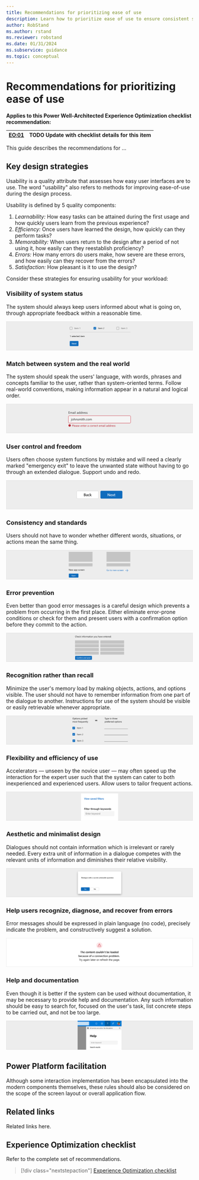 ```yaml
---
title: Recommendations for prioritizing ease of use
description: Learn how to prioritize ease of use to ensure consistent success with user experience optimization.
author: RobStand
ms.author: rstand
ms.reviewer: robstand
ms.date: 01/31/2024
ms.subservice: guidance
ms.topic: conceptual
---
```


# Recommendations for prioritizing ease of use

**Applies to this Power Well-Architected Experience Optimization checklist recommendation:**

|[EO:01](checklist.md)| **TODO** Update with checklist details for this item |
|---|---|

This guide describes the recommendations for ...

## Key design strategies

Usability is a quality attribute that assesses how easy user interfaces are to use. The word "usability" also refers to methods for improving ease-of-use during the design process.

Usability is defined by 5 quality components:
1. _Learnability:_ How easy tasks can be attained during the first usage and how quickly users learn from the previous experience?
1. _Efficiency:_ Once users have learned the design, how quickly can they perform tasks?
1. _Memorability:_ When users return to the design after a period of not using it, how easily can they reestablish proficiency?
1. _Errors:_ How many errors do users make, how severe are these errors, and how easily can they recover from the errors?
1. _Satisfaction:_ How pleasant is it to use the design?

Consider these strategies for ensuring usability for your workload:

### Visibility of system status
The system should always keep users informed about what is going on, through appropriate feedback within a reasonable time.

![Alt](../_images/h1.svg)

### Match between system and the real world
The system should speak the users' language, with words, phrases and concepts familiar to the user, rather than system-oriented terms. Follow real-world conventions, making information appear in a natural and logical order.

![Alt](../_images/h2.svg)

### User control and freedom
Users often choose system functions by mistake and will need a clearly marked "emergency exit" to leave the unwanted state without having to go through an extended dialogue. Support undo and redo.

![Alt](../_images/h3.svg)

### Consistency and standards
Users should not have to wonder whether different words, situations, or actions mean the same thing.

![Alt](../_images/h4.svg)

### Error prevention
Even better than good error messages is a careful design which prevents a problem from occurring in the first place. Either eliminate error-prone conditions or check for them and present users with a confirmation option before they commit to the action.

![Alt](../_images/h5.svg)

### Recognition rather than recall
Minimize the user's memory load by making objects, actions, and options visible. The user should not have to remember information from one part of the dialogue to another. Instructions for use of the system should be visible or easily retrievable whenever appropriate.

![Alt](../_images/h6.svg)

### Flexibility and efficiency of use
Accelerators — unseen by the novice user — may often speed up the interaction for the expert user such that the system can cater to both inexperienced and experienced users. Allow users to tailor frequent actions.

![Alt](../_images/h7.svg)

### Aesthetic and minimalist design
Dialogues should not contain information which is irrelevant or rarely needed. Every extra unit of information in a dialogue competes with the relevant units of information and diminishes their relative visibility.

![Alt](../_images/h8.svg)

### Help users recognize, diagnose, and recover from errors 
Error messages should be expressed in plain language (no code), precisely indicate the problem, and constructively suggest a solution.

![Alt](../_images/h9.svg)

### Help and documentation
Even though it is better if the system can be used without documentation, it may be necessary to provide help and documentation. Any such information should be easy to search for, focused on the user's task, list concrete steps to be carried out, and not be too large.

![Alt](../_images/h10.svg)

## Power Platform facilitation

Although some interaction implementation has been encapsulated into the modern components themselves, these rules should also be considered on the scope of the screen layout or overall application flow.

## Related links

Related links here.

## Experience Optimization checklist

Refer to the complete set of recommendations.

> [!div class="nextstepaction"]
> [Experience Optimization checklist](checklist.md)

